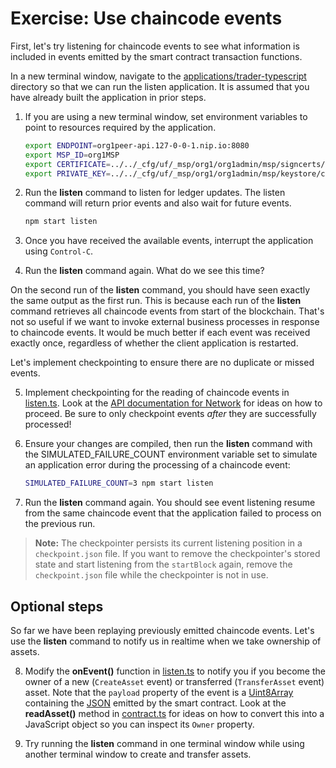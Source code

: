 # Exercise: Use chaincode events

First, let's try listening for chaincode events to see what information is included in events emitted by the smart contract transaction functions.

In a new terminal window, navigate to the [applications/trader-typescript](../../applications/trader-typescript/) directory so that we can run the listen application.
It is assumed that you have already built the application in prior steps.

1. If you are using a new terminal window, set environment variables to point to resources required by the application.
    ```bash
    export ENDPOINT=org1peer-api.127-0-0-1.nip.io:8080
    export MSP_ID=org1MSP
    export CERTIFICATE=../../_cfg/uf/_msp/org1/org1admin/msp/signcerts/cert.pem
    export PRIVATE_KEY=../../_cfg/uf/_msp/org1/org1admin/msp/keystore/cert_sk
    ```

2. Run the **listen** command to listen for ledger updates. The listen command will return prior events and also wait for future events.
    ```bash
    npm start listen
    ```

3. Once you have received the available events, interrupt the application using `Control-C`.

4. Run the **listen** command again. What do we see this time?

On the second run of the **listen** command, you should have seen exactly the same output as the first run. This is because each run of the **listen** command retrieves all chaincode events from start of the blockchain. That's not so useful if we want to invoke external business processes in response to chaincode events. It would be much better if each event was received exactly once, regardless of whether the client application is restarted.

Let's implement checkpointing to ensure there are no duplicate or missed events.

5. Implement checkpointing for the reading of chaincode events in [listen.ts](../../applications/trader-typescript/src/commands/listen.ts). Look at the [API documentation for Network](https://hyperledger.github.io/fabric-gateway/main/api/node/interfaces/Network.html) for ideas on how to proceed. Be sure to only checkpoint events *after* they are successfully processed!

6. Ensure your changes are compiled, then run the **listen** command with the SIMULATED_FAILURE_COUNT environment variable set to simulate an application error during the processing of a chaincode event:
    ```bash
    SIMULATED_FAILURE_COUNT=3 npm start listen
    ```

7. Run the **listen** command again. You should see event listening resume from the same chaincode event that the application failed to process on the previous run.

> **Note:** The checkpointer persists its current listening position in a `checkpoint.json` file. If you want to remove the checkpointer's stored state and start listening from the `startBlock` again, remove the `checkpoint.json` file while the checkpointer is not in use.

## Optional steps

So far we have been replaying previously emitted chaincode events. Let's use the **listen** command to notify us in realtime when we take ownership of assets.

8. Modify the **onEvent()** function in [listen.ts](../../applications/trader-typescript/src/commands/listen.ts) to notify you if you become the owner of a new (`CreateAsset` event) or transferred (`TransferAsset` event) asset. Note that the `payload` property of the event is a [Uint8Array](https://developer.mozilla.org/en-US/docs/Web/JavaScript/Reference/Global_Objects/Uint8Array) containing the [JSON](https://en.wikipedia.org/wiki/JSON) emitted by the smart contract. Look at the **readAsset()** method in [contract.ts](../../applications/trader-typescript/src/contract.ts) for ideas on how to convert this into a JavaScript object so you can inspect its `Owner` property.

9. Try running the **listen** command in one terminal window while using another terminal window to create and transfer assets.
